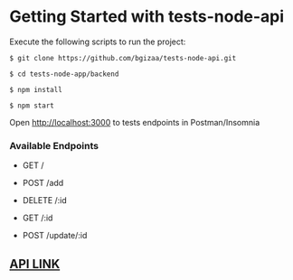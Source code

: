 # Getting Started with tests-node-api


Execute the following scripts to run the project:

```
$ git clone https://github.com/bgizaa/tests-node-api.git
```

```
$ cd tests-node-app/backend
```

```
$ npm install
```

```
$ npm start
```


Open [http://localhost:3000](http://localhost:3000) to tests endpoints in Postman/Insomnia

### Available Endpoints


 - GET /

 - POST /add

 - DELETE /:id

 - GET /:id

 - POST /update/:id


## [API LINK](https://peaceful-coast-34523.herokuapp.com/tests)

